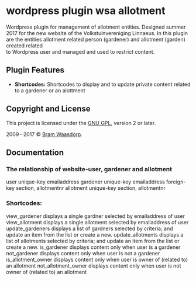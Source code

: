 # wordpress plugin wsa allotment

Wordpress plugin for management of allotment entities. Designed summer 2017 for the new website of the Volkstuinvereniging Linnaeus.
In this plugin are the entities allotment related person (gardener) and allotment (garden) created related  
to Wordpress user and managed and used to restrict content.

## Plugin Features

* **Shortcodes:** Shortcodes to display and to update private content related to a gardener or an alottment  


## Copyright and License

This project is licensed under the [GNU GPL](http://www.gnu.org/licenses/old-licenses/gpl-2.0.html), version 2 or later.

2009&thinsp;&ndash;&thinsp;2017 &copy; [Bram Waasdorp](http://www.waasdorpsoekhan.nl).

## Documentation

### The relationship of website-user, gardener and allotment

user 		unique-key 	emailaddress
gardener	unique-key	emailaddress
			foreign-key section, allotmentnr
allotment	unique-key	section, allotmentnr 

### Shortcodes:
view_gardener		displays a single gardner selected by emailaddress of user
view_allotment		displays a single allotment selected by emailaddress of user
update_gardeners	displays a list of gardners selected by criteria; and update an item from the list or create a new.
update_allotments	displays a list of allotments selected by criteria; and update an item from the list or create a new.
is_gardener			displays content only when user is a gardener
not_gardener		displays content only when user is not a gardener  
is_allotment_owner	displays content only when user is owner of (related to) an allotment
not_allotment_owner	displays content only when user is not owner of (related to) an allotment  